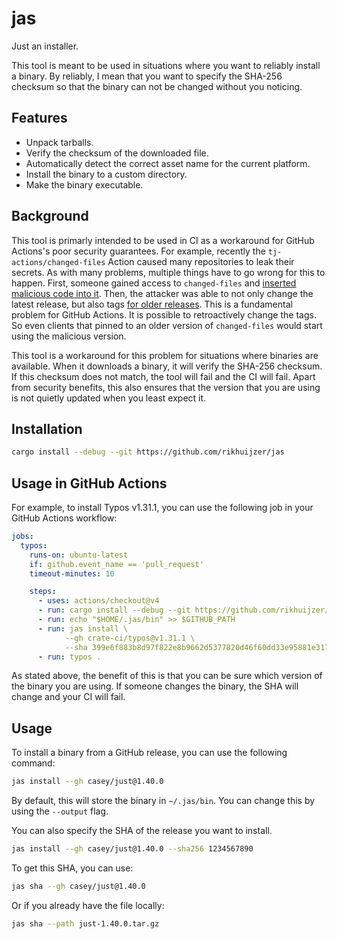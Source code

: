 # jas

Just an installer.

This tool is meant to be used in situations where you want to reliably install a binary.
By reliably, I mean that you want to specify the SHA-256 checksum so that the binary can not be changed without you noticing.

## Features

- Unpack tarballs.
- Verify the checksum of the downloaded file.
- Automatically detect the correct asset name for the current platform.
- Install the binary to a custom directory.
- Make the binary executable.

## Background

This tool is primarly intended to be used in CI as a workaround for GitHub Actions's poor security guarantees.
For example, recently the `tj-actions/changed-files` Action caused many repositories to leak their secrets.
As with many problems, multiple things have to go wrong for this to happen.
First, someone gained access to `changed-files` and [inserted malicious code into it](https://github.com/tj-actions/changed-files/issues/2464#issuecomment-2727020537).
Then, the attacker was able to not only change the latest release, but also tags [for older releases](https://github.com/tj-actions/changed-files/issues/2463).
This is a fundamental problem for GitHub Actions.
It is possible to retroactively change the tags.
So even clients that pinned to an older version of `changed-files` would start using the malicious version.

This tool is a workaround for this problem for situations where binaries are available.
When it downloads a binary, it will verify the SHA-256 checksum.
If this checksum does not match, the tool will fail and the CI will fail.
Apart from security benefits, this also ensures that the version that you are using is not quietly updated when you least expect it.

## Installation

```bash
cargo install --debug --git https://github.com/rikhuijzer/jas
```

## Usage in GitHub Actions

For example, to install Typos v1.31.1, you can use the following job in your GitHub Actions workflow:

```yaml
jobs:
  typos:
    runs-on: ubuntu-latest
    if: github.event_name == 'pull_request'
    timeout-minutes: 10

    steps:
      - uses: actions/checkout@v4
      - run: cargo install --debug --git https://github.com/rikhuijzer/jas
      - run: echo "$HOME/.jas/bin" >> $GITHUB_PATH
      - run: jas install \
            --gh crate-ci/typos@v1.31.1 \
            --sha 399e6f883b8d97f822e8b9662d5377820d46f60dd33e95881e3173cebea6d70c
      - run: typos .
```

As stated above, the benefit of this is that you can be sure which version of the binary you are using.
If someone changes the binary, the SHA will change and your CI will fail.

## Usage

To install a binary from a GitHub release, you can use the following command:

```bash
jas install --gh casey/just@1.40.0
```

By default, this will store the binary in `~/.jas/bin`.
You can change this by using the `--output` flag.

You can also specify the SHA of the release you want to install.

```bash
jas install --gh casey/just@1.40.0 --sha256 1234567890
```

To get this SHA, you can use:

```bash
jas sha --gh casey/just@1.40.0
```

Or if you already have the file locally:

```bash
jas sha --path just-1.40.0.tar.gz
```
